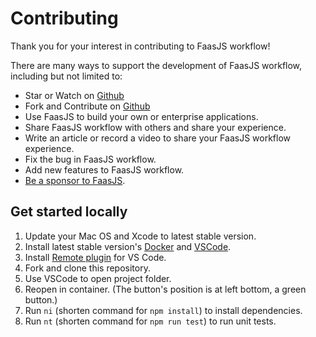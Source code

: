# Contributing

Thank you for your interest in contributing to FaasJS workflow!

There are many ways to support the development of FaasJS workflow, including but not limited to:

- Star or Watch on [Github](https://github.com/faasjs/workflow)
- Fork and Contribute on [Github](https://github.com/faasjs/workflow)
- Use FaasJS to build your own or enterprise applications.
- Share FaasJS workflow with others and share your experience.
- Write an article or record a video to share your FaasJS workflow experience.
- Fix the bug in FaasJS workflow.
- Add new features to FaasJS workflow.
- [Be a sponsor to FaasJS](https://github.com/sponsors/faasjs).

## Get started locally

1. Update your Mac OS and Xcode to latest stable version.
2. Install latest stable version's [Docker](https://www.docker.com/products/docker-desktop) and [VSCode](https://code.visualstudio.com/).
3. Install [Remote plugin](https://marketplace.visualstudio.com/items?itemName=ms-vscode-remote.remote-containers) for VS Code.
3. Fork and clone this repository.
4. Use VSCode to open project folder.
5. Reopen in container. (The button's position is at left bottom, a green button.)
6. Run `ni` (shorten command for `npm install`) to install dependencies.
7. Run `nt` (shorten command for `npm run test`) to run unit tests.
